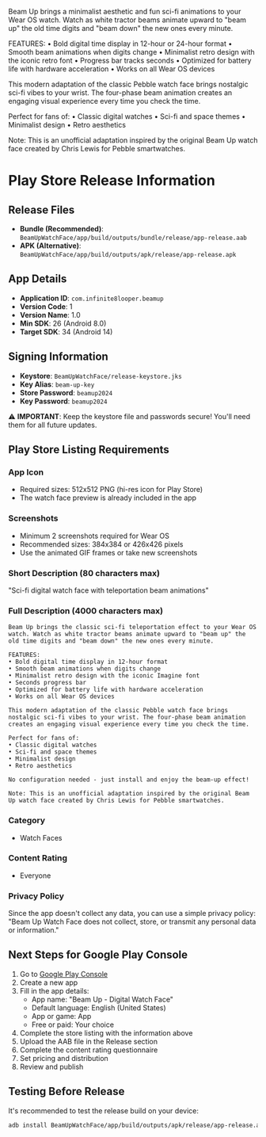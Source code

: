 Beam Up brings a minimalist aesthetic and fun sci-fi animations to your Wear OS watch. Watch as white tractor beams animate upward to "beam up" the old time digits and "beam down" the new ones every minute.

FEATURES:
• Bold digital time display in 12-hour or 24-hour format
• Smooth beam animations when digits change
• Minimalist retro design with the iconic retro font
• Progress bar tracks seconds
• Optimized for battery life with hardware acceleration
• Works on all Wear OS devices

This modern adaptation of the classic Pebble watch face brings nostalgic sci-fi vibes to your wrist. The four-phase beam animation creates an engaging visual experience every time you check the time.

Perfect for fans of:
• Classic digital watches
• Sci-fi and space themes
• Minimalist design
• Retro aesthetics

Note: This is an unofficial adaptation inspired by the original Beam Up watch face created by Chris Lewis for Pebble smartwatches.





# Play Store Release Information

## Release Files
- **Bundle (Recommended)**: `BeamUpWatchFace/app/build/outputs/bundle/release/app-release.aab`
- **APK (Alternative)**: `BeamUpWatchFace/app/build/outputs/apk/release/app-release.apk`

## App Details
- **Application ID**: `com.infinite8looper.beamup`
- **Version Code**: 1
- **Version Name**: 1.0
- **Min SDK**: 26 (Android 8.0)
- **Target SDK**: 34 (Android 14)

## Signing Information
- **Keystore**: `BeamUpWatchFace/release-keystore.jks`
- **Key Alias**: `beam-up-key`
- **Store Password**: `beamup2024`
- **Key Password**: `beamup2024`

⚠️ **IMPORTANT**: Keep the keystore file and passwords secure! You'll need them for all future updates.

## Play Store Listing Requirements

### App Icon
- Required sizes: 512x512 PNG (hi-res icon for Play Store)
- The watch face preview is already included in the app

### Screenshots
- Minimum 2 screenshots required for Wear OS
- Recommended sizes: 384x384 or 426x426 pixels
- Use the animated GIF frames or take new screenshots

### Short Description (80 characters max)
"Sci-fi digital watch face with teleportation beam animations"

### Full Description (4000 characters max)
```
Beam Up brings the classic sci-fi teleportation effect to your Wear OS watch. Watch as white tractor beams animate upward to "beam up" the old time digits and "beam down" the new ones every minute.

FEATURES:
• Bold digital time display in 12-hour format
• Smooth beam animations when digits change
• Minimalist retro design with the iconic Imagine font
• Seconds progress bar
• Optimized for battery life with hardware acceleration
• Works on all Wear OS devices

This modern adaptation of the classic Pebble watch face brings nostalgic sci-fi vibes to your wrist. The four-phase beam animation creates an engaging visual experience every time you check the time.

Perfect for fans of:
• Classic digital watches
• Sci-fi and space themes
• Minimalist design
• Retro aesthetics

No configuration needed - just install and enjoy the beam-up effect!

Note: This is an unofficial adaptation inspired by the original Beam Up watch face created by Chris Lewis for Pebble smartwatches.
```

### Category
- Watch Faces

### Content Rating
- Everyone

### Privacy Policy
Since the app doesn't collect any data, you can use a simple privacy policy:
"Beam Up Watch Face does not collect, store, or transmit any personal data or information."

## Next Steps for Google Play Console

1. Go to [Google Play Console](https://play.google.com/console)
2. Create a new app
3. Fill in the app details:
   - App name: "Beam Up - Digital Watch Face"
   - Default language: English (United States)
   - App or game: App
   - Free or paid: Your choice
4. Complete the store listing with the information above
5. Upload the AAB file in the Release section
6. Complete the content rating questionnaire
7. Set pricing and distribution
8. Review and publish

## Testing Before Release
It's recommended to test the release build on your device:
```bash
adb install BeamUpWatchFace/app/build/outputs/apk/release/app-release.apk
```